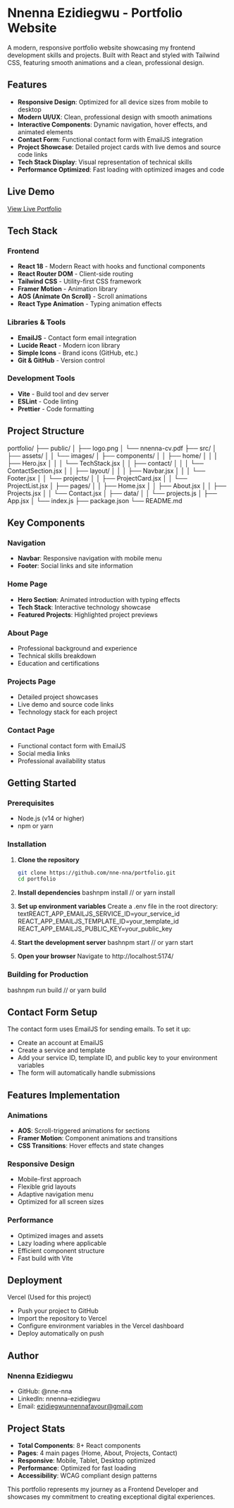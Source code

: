 # Nnenna Ezidiegwu - Portfolio Website

A modern, responsive portfolio website showcasing my frontend development skills and projects. Built with React and styled with Tailwind CSS, featuring smooth animations and a clean, professional design.

## Features

- **Responsive Design**: Optimized for all device sizes from mobile to desktop
- **Modern UI/UX**: Clean, professional design with smooth animations
- **Interactive Components**: Dynamic navigation, hover effects, and animated elements
- **Contact Form**: Functional contact form with EmailJS integration
- **Project Showcase**: Detailed project cards with live demos and source code links
- **Tech Stack Display**: Visual representation of technical skills
- **Performance Optimized**: Fast loading with optimized images and code

## Live Demo

[View Live Portfolio](https://ezidiegwu-nnenna.vercel.app/)

## Tech Stack

### Frontend
- **React 18** - Modern React with hooks and functional components
- **React Router DOM** - Client-side routing
- **Tailwind CSS** - Utility-first CSS framework
- **Framer Motion** - Animation library
- **AOS (Animate On Scroll)** - Scroll animations
- **React Type Animation** - Typing animation effects

### Libraries & Tools
- **EmailJS** - Contact form email integration
- **Lucide React** - Modern icon library
- **Simple Icons** - Brand icons (GitHub, etc.)
- **Git & GitHub** - Version control

### Development Tools
- **Vite** - Build tool and dev server
- **ESLint** - Code linting
- **Prettier** - Code formatting

## Project Structure
portfolio/
├── public/
│   ├── logo.png
│   └── nnenna-cv.pdf
├── src/
│   ├── assets/
│   │   └── images/
│   ├── components/
│   │   ├── home/
│   │   │   ├── Hero.jsx
│   │   │   └── TechStack.jsx
│   │   ├── contact/
│   │   │   └── ContactSection.jsx
│   │   ├── layout/
│   │   │   ├── Navbar.jsx
│   │   │   └── Footer.jsx
│   │   └── projects/
│   │       ├── ProjectCard.jsx
│   │       └── ProjectList.jsx
│   ├── pages/
│   │   ├── Home.jsx
│   │   ├── About.jsx
│   │   ├── Projects.jsx
│   │   └── Contact.jsx
│   ├── data/
│   │   └── projects.js
│   ├── App.jsx
│   └── index.js
├── package.json
└── README.md

## Key Components

### Navigation
- **Navbar**: Responsive navigation with mobile menu
- **Footer**: Social links and site information

### Home Page
- **Hero Section**: Animated introduction with typing effects
- **Tech Stack**: Interactive technology showcase
- **Featured Projects**: Highlighted project previews

### About Page
- Professional background and experience
- Technical skills breakdown
- Education and certifications

### Projects Page
- Detailed project showcases
- Live demo and source code links
- Technology stack for each project

### Contact Page
- Functional contact form with EmailJS
- Social media links
- Professional availability status

## Getting Started

### Prerequisites
- Node.js (v14 or higher)
- npm or yarn

### Installation

1. **Clone the repository**
   ```bash
   git clone https://github.com/nne-nna/portfolio.git
   cd portfolio

2. **Install dependencies**
bashnpm install
// or
yarn install

3. **Set up environment variables**
Create a .env file in the root directory:
textREACT_APP_EMAILJS_SERVICE_ID=your_service_id
REACT_APP_EMAILJS_TEMPLATE_ID=your_template_id
REACT_APP_EMAILJS_PUBLIC_KEY=your_public_key

4. **Start the development server**
bashnpm start
// or
yarn start

4. **Open your browser**
Navigate to http://localhost:5174/

### Building for Production

bashnpm run build
// or
yarn build

## Contact Form Setup
The contact form uses EmailJS for sending emails. To set it up:

- Create an account at EmailJS
- Create a service and template
- Add your service ID, template ID, and public key to your environment variables
- The form will automatically handle submissions

## Features Implementation

### Animations

- **AOS**: Scroll-triggered animations for sections
- **Framer Motion**: Component animations and transitions
- **CSS Transitions**: Hover effects and state changes

### Responsive Design

- Mobile-first approach
- Flexible grid layouts
- Adaptive navigation menu
- Optimized for all screen sizes

### Performance

- Optimized images and assets
- Lazy loading where applicable
- Efficient component structure
- Fast build with Vite

## Deployment
Vercel (Used for this project)

- Push your project to GitHub
- Import the repository to Vercel
- Configure environment variables in the Vercel dashboard
- Deploy automatically on push

## Author
### Nnenna Ezidiegwu

- GitHub: @nne-nna
- LinkedIn: nnenna-ezidiegwu
- Email: ezidiegwunnennafavour@gmail.com

## Project Stats

- **Total Components**: 8+ React components
- **Pages**: 4 main pages (Home, About, Projects, Contact)
- **Responsive**: Mobile, Tablet, Desktop optimized
- **Performance**: Optimized for fast loading
- **Accessibility**: WCAG compliant design patterns

This portfolio represents my journey as a Frontend Developer and showcases my commitment to creating exceptional digital experiences.